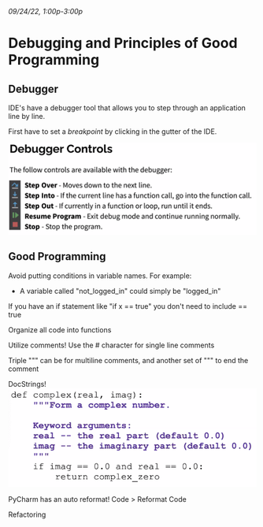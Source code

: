 _09/24/22, 1:00p-3:00p_

# Debugging and Principles of Good Programming

## Debugger

IDE's have a debugger tool that allows you to step through an application line by line. 

First have to set a _breakpoint_ by clicking in the gutter of the IDE.

![Debugger Controls](../img/debuggerControls.png)

## Good Programming

Avoid putting conditions in variable names. For example:
- A variable called "not_logged_in" could simply be "logged_in"

If you have an if statement like "if x == true" you don't need to include == true

Organize all code into functions

Utilize comments! Use the # character for single line comments

Triple """ can be for multiline comments, and another set of """ to end the comment

DocStrings!
![DocString Example](../img/docstrings.png)

PyCharm has an auto reformat! Code > Reformat Code

Refactoring